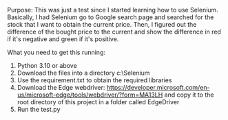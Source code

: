 Purpose:
This was just a test since I started learning how to use Selenium.
Basically, I had Selenium go to Google search page and searched for the stock that I want to obtain the current price.  Then, I figured out the difference of the bought price to the current and show the difference in red if it's negative and green if it's positive.

What you need to get this running:
1) Python 3.10 or above
2) Download the files into a directory c:\Selenium
3) Use the requirement.txt to obtain the required libraries
4) Download the Edge webdriver: https://developer.microsoft.com/en-us/microsoft-edge/tools/webdriver/?form=MA13LH and copy it to the root directory of this project in a folder called EdgeDriver
5) Run the test.py
